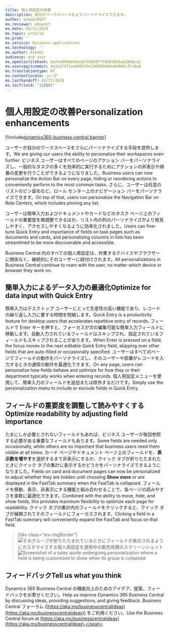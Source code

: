 ```yaml
---
title: 個人用設定の改善
description: 自分のワークスペースをよりパーソナライズできます。
author: mikebcMSFT
ms.reviewer: edupont
ms.date: 01/21/2019
ms.topic: article
ms.prod: ''
ms.service: business-applications
ms.technology: ''
ms.author: mikebc
audience: end user
ms.openlocfilehash: ba7e40999e56a2bf03029f77660502ba82858ca2
ms.sourcegitcommit: 9a31d79f2ae098559c294503984e0d9ddc37c0ad
ms.translationtype: HT
ms.contentlocale: ja-JP
ms.lasthandoff: 01/17/2019
ms.locfileid: "210801"
---
```

# <a name="personalization-enhancements"></a><span data-ttu-id="797ba-103">個人用設定の改善</span><span class="sxs-lookup"><span data-stu-id="797ba-103">Personalization enhancements</span></span>
[!include[dynamics365-business-central banner](../includes/dynamics365-business-central.md)]

<span data-ttu-id="797ba-104">ユーザーが自分のワークスペースをさらにパーソナライズする手段を提供します。</span><span class="sxs-lookup"><span data-stu-id="797ba-104">We are giving our users the ability to personalize their workspaces even further.</span></span> <span data-ttu-id="797ba-105">ビジネス ユーザーはすべてのページのアクション バーをパーソナライズし、一般的なタスクの多くを効率的に実行するためにアクションの非表示や順番の変更を行うことができるようになりました。</span><span class="sxs-lookup"><span data-stu-id="797ba-105">Business users can now personalize the Action Bar on every page, hiding or reordering actions to conveniently perform to the most common tasks.</span></span> <span data-ttu-id="797ba-106">さらに、ユーザーは任意のリストのピン留めなど、ロール センター上のナビゲーション バーをパーソナライズできます。</span><span class="sxs-lookup"><span data-stu-id="797ba-106">On top of that, users can personalize the Navigation Bar on Role Centers, which includes pinning any list.</span></span>

<span data-ttu-id="797ba-107">ユーザーは簡単入力およびドキュメントやカードなどのタスク ページ上のフィールドの重要度を微調整できるほか、リスト内の列のパーソナライズがより発見しやすく、アクセスしやすくなるように効率化されました。</span><span class="sxs-lookup"><span data-stu-id="797ba-107">Users can fine-tune Quick Entry and importance of fields on task pages such as documents and cards, and personalizing columns in lists has been streamlined to be more discoverable and accessible.</span></span>

<span data-ttu-id="797ba-108">Business Central 内のすべての個人用設定は、作業するデバイスやブラウザーに関係なく、継続的にそのユーザーに紐付けされます。</span><span class="sxs-lookup"><span data-stu-id="797ba-108">All personalizations in Business Central continue to roam with the user, no matter which device or browser they work on.</span></span>

## <a name="optimize-for-data-input-with-quick-entry"></a><span data-ttu-id="797ba-109">簡単入力によるデータ入力の最適化</span><span class="sxs-lookup"><span data-stu-id="797ba-109">Optimize for data input with Quick Entry</span></span>
<span data-ttu-id="797ba-110">簡単入力はデスクトップ ユーザーにとって生産性の高い機能であり、レコードの繰り返し入力に要する時間を短縮します。</span><span class="sxs-lookup"><span data-stu-id="797ba-110">Quick Entry is a productivity feature for desktop users that accelerates repetitive entry of records.</span></span> <span data-ttu-id="797ba-111">フィールドで Enter キーを押すと、フォーカスが次の編集可能な簡単入力フィールドに移動します。自動入力されているフィールドはスキップされ、指定されているフィールドもスキップされることがあります。</span><span class="sxs-lookup"><span data-stu-id="797ba-111">When Enter is pressed on a field, the focus moves to the next editable Quick Entry field, skipping over other fields that are auto-filled or occasionally specified.</span></span> <span data-ttu-id="797ba-112">ユーザーはすべてのページでフィールドの動作をパーソナライズし、そのユーザーや部署がレコードを入力するときの通常の動作を最適化できます。</span><span class="sxs-lookup"><span data-stu-id="797ba-112">On any page, users can personalize how fields behave and optimize for how they or their department typically works when entering records.</span></span> <span data-ttu-id="797ba-113">個人用設定メニューを使用して、簡単入力のフィールドを追加または除外するだけです。</span><span class="sxs-lookup"><span data-stu-id="797ba-113">Simply use the personalization menu to include or exclude fields in Quick Entry.</span></span>

## <a name="optimize-readability-by-adjusting-field-importance"></a><span data-ttu-id="797ba-114">フィールドの重要度を調整して読みやすくする</span><span class="sxs-lookup"><span data-stu-id="797ba-114">Optimize readability by adjusting field importance</span></span>
<span data-ttu-id="797ba-115">たまにしか必要とされないフィールドもあれば、ビジネス ユーザーが毎回参照する必要がある重要なフィールドもあります。</span><span class="sxs-lookup"><span data-stu-id="797ba-115">Some fields are needed only occasionally, while others are so important that business users need them visible at all times.</span></span> <span data-ttu-id="797ba-116">カード ページやドキュメント ページ上のフィールドを、**表示数を増やす**を選択するまで非表示にするか、クイック タブが折りたたまれたときにクイック タブの集計に表示するかどうかをパーソナライズできるようになりました。</span><span class="sxs-lookup"><span data-stu-id="797ba-116">Fields on card and document pages can now be personalized to adjust whether they are hidden until choosing **Show more** or are displayed in the FastTab summary when the FastTab is collapsed.</span></span> <span data-ttu-id="797ba-117">フィールドを移動、表示、非表示にする機能と組み合わせることで、各ページの読みやすさを柔軟に最適化できます。</span><span class="sxs-lookup"><span data-stu-id="797ba-117">Combined with the ability to move, hide, and show fields, this provides maximum flexibility to optimize each page for readability.</span></span> <span data-ttu-id="797ba-118">クイック タブの集計内のフィールドをクリックすると、クイック タブが展開されてそのフィールドにフォーカスされます。</span><span class="sxs-lookup"><span data-stu-id="797ba-118">Clicking a field in a FastTab summary will conveniently expand the FastTab and focus on that field.</span></span>



<!--This screenshot shows the name Mike Nash. Is it from an approved list of fictitious names? It's recognizable as a former Msft exec.-->



> [!div class="mx-imgBorder"]
> <span data-ttu-id="797ba-119">![そのグループが折りたたまれているときにフィールドが表示されるようにカスタマイズする個人用設定を適用中の販売見積のスクリーンショット](media/importance-personalization.PNG "フィールドの重要度をパーソナライズする")</span><span class="sxs-lookup"><span data-stu-id="797ba-119">![Screenshot of a sales quote undergoing personalization where a field is being customized to show when its group is collapsed](media/importance-personalization.PNG "Personalizing field importance")</span></span>

## <a name="tell-us-what-you-think"></a><span data-ttu-id="797ba-120">フィードバック</span><span class="sxs-lookup"><span data-stu-id="797ba-120">Tell us what you think</span></span>
<span data-ttu-id="797ba-121">Dynamics 365 Business Central の機能向上のためのアイデア、提案、フィードバックをお寄せください。</span><span class="sxs-lookup"><span data-stu-id="797ba-121">Help us improve Dynamics 365 Business Central by discussing ideas, providing suggestions, and giving feedback.</span></span> <span data-ttu-id="797ba-122">Business Central フォーラム ([https://aka.ms/businesscentralideas](https://aka.ms/businesscentralideas)) をご利用ください。</span><span class="sxs-lookup"><span data-stu-id="797ba-122">Use the Business Central forum at [https://aka.ms/businesscentralideas](https://aka.ms/businesscentralideas).</span></span>

<!--
Describe the new feature, and then give an elevator pitch of the business value for it. Include high-value capabilities that light up something exciting for our customers. The feature should be something that a customer needs to plan for...definitely larger than a hotfix or bug fix.

If the feature has been designated as a key feature, complete the entire template. Otherwise, only complete the **Business value**, **Describe the feature**, and **Status** sections.

## Business value (Required)
Describe the top capabilities of the feature and and the business problems it solves.  

**Example**
End-of-day processing is a crucial element of retail operational workflow. This involves aggregation of raw transactions into meaningful business data to ensure that business and accounting rules are conformed to, before posting transactions as official business records. Improving the reliability and performance of this batch process and increasing the visibility of the processing for the administrator improves the user experience. Users can easily monitor the progress of the processing and see exactly what caused a validation failure. As a result, they can quickly resolve the issue and reliably retry the process without contacting Microsoft Support. 

## Describe the feature (Required)
Describe how the feature works and the scenarios the feature enables. Include concrete examples and screenshots. 

**Example**
New capabilities include improved statement posting performance by removing table deadlocks and optimizing batch processing. The introduction of a state model in the posting process aids in rollback and recovery, which eliminates data corruption and the need for manual intervention. Enhanced in-app diagnostics with detailed status, errors, and logs (including details of transactions included in the scope of the statement, transactions resulting in errors, and possible steps to correct issues) allow for easy troubleshooting. 

<<screenshot goes here>>

### Who uses this feature (Required)
Indicate each persona impacted:  end user, admin, customizer, citizen developer, developer, business analyst, IT Pro

**Example**
This feature is intended for retail administrators. It works without any additional setup. 

### License required
List the license(s) a customer must have to use the feature. 

### Setup required (if any beyond standard product setup)

**Example**
This feature must be enabled in System parameters by an administrator. 

### Quick steps (provide if feature is done enough)

**Example**
To get started with model‑driven apps, use designers to:
- Define your site map. Model your app's navigation, pulling in only the subset of information your users need. Take advantage of multiple levels of hierarchy and the ability to reference external resources.
- Add dashboards. Include model‑driven dashboards or embedded Power BI content within your app.
- Include entities and components. Add specific forms, views, dashboards, and charts for targeted entities to craft your user experience.

> [!div class="mx-imgBorder"] 
> ![Photograph of a man using a Hololens to view augmented reality in Connected Field Service](/articles/Spring18/media/507e34a661a1b831d21ea3dadda9c6cf.jpg "Field Service IoT") 

## Compliance, privacy and security considerations
List any compliance, privacy and security considerations that customers should plan for, including any steps or tools provided to help customers comply with GDPR. 

## Status (Required)

### Development status
Pick one: Generally available, Public preview, In development

Notes: In development features are features that some teams may have previously included on the roadmap site. Anything in Private preview is considered to be In development. 

#### Target timeframe
Enter the release, month, or month or later if dubious. (Release if committed to a release, Month if committed to a month, Month or later if dubious)

### Availability (current availability)

Cloud, On-premises, Government cloud

### Regional availability

List whether this feature is available globally or restricted to specific regions.

## Tell us what you think

Include an alias or link for feedback for the feature.

## We'd like to thank

Link to item from Ideas or User voice. 

-->
